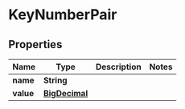 

# KeyNumberPair

## Properties

Name | Type | Description | Notes
------------ | ------------- | ------------- | -------------
**name** | **String** |  | 
**value** | [**BigDecimal**](BigDecimal.md) |  | 



